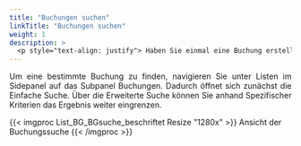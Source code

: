 ```yaml
---
title: "Buchungen suchen"
linkTitle: "Buchungen suchen"
weight: 1
description: >
  <p style="text-align: justify"> Haben Sie einmal eine Buchung erstellt ist es wichtig, dass Sie diese auch schnell und leicht wiederfinden. Hierfür gibt es im Bereich Listen als erstes die Buchungssuche. Anhand verschiedener Kriterien können Sie getätigte Buchungen filtern und sich anzeigen lassen. </p>
---
```

<p style="text-align: justify"> Um eine bestimmte Buchung zu finden, navigieren Sie unter Listen im Sidepanel auf das Subpanel Buchungen. Dadurch öffnet sich zunächst die Einfache Suche. Über die Erweiterte Suche können Sie anhand Spezifischer Kriterien das Ergebnis weiter eingrenzen. </p>

{{< imgproc List_BG_BGsuche_beschriftet Resize "1280x" >}}
Ansicht der Buchungssuche
{{< /imgproc >}}
